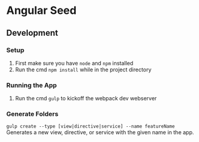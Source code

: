 # Angular Seed

## Development

### Setup
1. First make sure you have `node` and `npm` installed
2. Run the cmd `npm install` while in the project directory

### Running the App
1. Run the cmd `gulp` to kickoff the webpack dev webserver

### Generate Folders
`gulp create --type [view|directive|service] --name featureName`
Generates a new view, directive, or service with the given name in the app.


